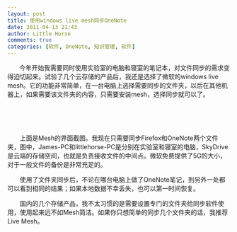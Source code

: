 ```yaml
---
layout: post
title: 使用windows live mesh同步OneNote
date: 2011-04-13 21:43
author: Little Horse
comments: true
categories: [软件, OneNote, 知识管理, 软件]
---
```

<p><span style="font-size:10pt">　　</span>今年开始我需要同时使用实验室的电脑和寝室的笔记本，对文件同步的需求变得迫切起来。试验了几个云存储的产品后，我还是选择了微软的windows live mesh。它的功能非常简单，在一台电脑上选择需要同步的文件夹，以后在其他机器上，如果需要该文件夹的内容，只需要安装mesh，选择同步就可以了。</p>
<p style="text-align: center"><img alt="" src="http://manan.org/images/wp/2011/04/041311_1343_windowslive1.png" /><br />
	<span style="font-size:14pt"> </span></p>
<p>　　<br />
	&nbsp;</p>
<p>　　上面是Mesh的界面截图。我现在只需要同步Firefox和OneNote两个文件夹，图中，James-PC和littlehorse-PC是分别在实验室和寝室的电脑，SkyDrive是云端的存储空间，也就是负责接收文件的中间点。微软免费提供了5G的大小，对于一般文件的备份是非常充足的。</p>
<p>　　使用了文件夹同步后，不论在哪台电脑上做了OneNote笔记，到另外一处都可以看到相同的结果；如果本地数据不幸丢失，也可以第一时间恢复。</p>
<p>　　国内的几个存储产品，我不太习惯的是需要设置专门的文件夹给同步软件使用，使用起来远不如Mesh简洁。如果你只想简单的同步几个文件夹的话，我推荐Live Mesh。</p>

